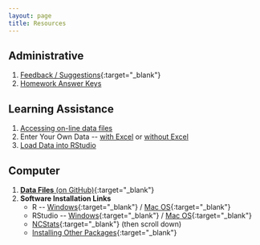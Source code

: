 ```yaml
---
layout: page
title: Resources
---
```


## Administrative
1. [Feedback / Suggestions](https://www.suggestionox.com/r/W16-207){:target="_blank"}
1. [Homework Answer Keys](homework-keys)

## Learning Assistance
1. [Accessing on-line data files](https://vimeo.com/user45324800/ncstats-preparedatawebpage)
1. Enter Your Own Data -- [with Excel](https://vimeo.com/user45324800/ncstats-preparedataexcel) or [without Excel](https://vimeo.com/user45324800/ncstats-preparedatatextfile)
1. [Load Data into RStudio](https://vimeo.com/user45324800/ncstats-loadcsvrstudio)

## Computer
1. [**Data Files** (on GitHub)](https://github.com/droglenc/NCData){:target="_blank"}
1. **Software Installation Links**
    * R -- [Windows](http://derekogle.com/IFAR/supplements/installations/InstallRWin.html){:target="_blank"} / [Mac OS](http://derekogle.com/IFAR/supplements/installations/InstallRMac.html){:target="_blank"}
    * RStudio -- [Windows](http://derekogle.com/IFAR/supplements/installations/InstallRStudioWin.html){:target="_blank"} / [Mac OS](http://derekogle.com/IFAR/supplements/installations/InstallPackagesRMac.html){:target="_blank"}
    * [NCStats](https://github.com/droglenc/NCStats){:target="_blank"} (then scroll down)
    * [Installing Other Packages](http://derekogle.com/IFAR/supplements/installations/InstallPackagesRStudio.html){:target="_blank"}
